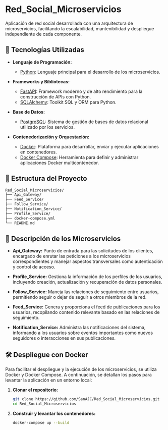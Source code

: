 # Red_Social_Microservicios

Aplicación de red social desarrollada con una arquitectura de microservicios, facilitando la escalabilidad, mantenibilidad y despliegue independiente de cada componente.

## 🚀 Tecnologías Utilizadas

- **Lenguaje de Programación:**
  - [Python](https://www.python.org/): Lenguaje principal para el desarrollo de los microservicios.

- **Frameworks y Bibliotecas:**
  - [FastAPI](https://fastapi.tiangolo.com/): Framework moderno y de alto rendimiento para la construcción de APIs con Python.
  - [SQLAlchemy](https://www.sqlalchemy.org/): Toolkit SQL y ORM para Python.

- **Base de Datos:**
  - [PostgreSQL](https://www.postgresql.org/): Sistema de gestión de bases de datos relacional utilizado por los servicios.

- **Contenedorización y Orquestación:**
  - [Docker](https://www.docker.com/): Plataforma para desarrollar, enviar y ejecutar aplicaciones en contenedores.
  - [Docker Compose](https://docs.docker.com/compose/): Herramienta para definir y administrar aplicaciones Docker multicontenedor.

## 📂 Estructura del Proyecto

```bash
Red_Social_Microservicios/
├── Api_Gateway/
├── Feed_Service/
├── Follow_Service/
├── Notification_Service/
├── Profile_Service/
├── docker-compose.yml
└── README.md
```

## 🧩 Descripción de los Microservicios

- **Api_Gateway:** Punto de entrada para las solicitudes de los clientes, encargado de enrutar las peticiones a los microservicios correspondientes y manejar aspectos transversales como autenticación y control de acceso.

- **Profile_Service:** Gestiona la información de los perfiles de los usuarios, incluyendo creación, actualización y recuperación de datos personales.

- **Follow_Service:** Maneja las relaciones de seguimiento entre usuarios, permitiendo seguir o dejar de seguir a otros miembros de la red.

- **Feed_Service:** Genera y proporciona el feed de publicaciones para los usuarios, recopilando contenido relevante basado en las relaciones de seguimiento.

- **Notification_Service:** Administra las notificaciones del sistema, informando a los usuarios sobre eventos importantes como nuevos seguidores o interacciones en sus publicaciones.

## 🛠️ Despliegue con Docker

Para facilitar el despliegue y la ejecución de los microservicios, se utiliza Docker y Docker Compose. A continuación, se detallan los pasos para levantar la aplicación en un entorno local:

1. **Clonar el repositorio:**

   ```bash
   git clone https://github.com/SanAJC/Red_Social_Microservicios.git
   cd Red_Social_Microservicios
   ```
1. **Construir y levantar los contenedores:**

   ```bash
   docker-compose up --build
   ```

